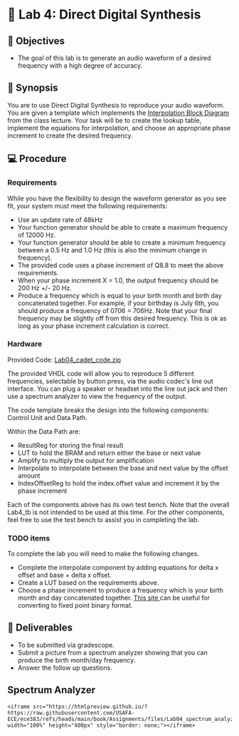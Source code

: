 # 🔬 Lab 4: Direct Digital Synthesis

## 📌 Objectives
- The goal of this lab is to generate an audio waveform of a desired frequency with a high degree of accuracy.

## 📜 Synopsis

You are to use Direct Digital Synthesis to reproduce your audio waveform. You are given a template which implements the [Interpolation Block Diagram](https://georgeyork.github.io/ECE383_web/lab/lab4/Interpolation_block_diagram.pptx) from the class lecture.  Your task will be to create the lookup table, implement the equations for interpolation, and choose an appropriate phase increment to create the desired frequency.

## 💻 Procedure

### Requirements

While you have the flexibility to design the waveform generator as you see fit, your system must meet the following requirements:
- Use an update rate of 48kHz
- Your function generator should be able to create a maximum frequency of 12000 Hz.
- Your function generator should be able to create a minimum frequency between a 0.5 Hz and 1.0 Hz (this is also the minimum change in frequency).
- The provided code uses a phase increment of Q8.8 to meet the above requirements.
- When your phase increment X = 1.0, the output frequency should be 200 Hz +/- 20 Hz.
- Produce a frequency which is equal to your birth month and birth day concatenated together.  For example, if your birthday is July 6th, you should produce a frequency of 0706 = 706Hz.  Note that your final frequency may be slightly off from this desired frequency.  This is ok as long as your phase increment calculation is correct.

### Hardware

Provided Code: [Lab04_cadet_code.zip](https://github.com/USAFA-ECE/ece383/raw/refs/heads/main/book/Assignments/files/Lab04_cadet_code.zip)

The provided VHDL code will allow you to reproduce 5 different frequencies, selectable by button press, via the audio codec's line out interface.  You can plug a speaker or headset into the line out jack and then use a spectrum analyzer to view the frequency of the output.

The code template breaks the design into the following components: Control Unit and Data Path.  

Within the Data Path are:
- ResultReg for storing the final result
- LUT to hold the BRAM and return either the base or next value
- Amplify to multiply the output for amplification
- Interpolate to interpolate between the base and next value by the offset amount
- IndexOffsetReg to hold the index.offset value and increment it by the phase increment

Each of the components above has its own test bench.  Note that the overall Lab4_tb is not intended to be used at this time.  For the other components, feel free to use the test bench to assist you in completing the lab.

### TODO items

To complete the lab you will need to make the following changes.

- Complete the interpolate component by adding equations for delta x offset and base + delta x offset.
- Create a LUT based on the requirements above.
- Choose a phase increment to produce a frequency which is your birth month and day concatenated together.  [This site ](https://www.exploringbinary.com/binary-converter/) can be useful for converting to fixed point binary format.

## 🚚 Deliverables

- To be submitted via gradescope.
- Submit a picture from a spectrum analyzer showing that you can produce the birth month/day frequency.
- Answer the follow up questions.

## Spectrum Analyzer

```{raw} html
<iframe src="https://htmlpreview.github.io/?https://raw.githubusercontent.com/USAFA-ECE/ece383/refs/heads/main/book/Assignments/files/Lab04_spectrum_analyzer.htm" width="100%" height="400px" style="border: none;"></iframe>
```

